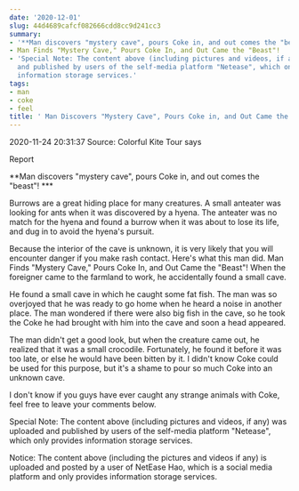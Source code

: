 ```yaml
---
date: '2020-12-01'
slug: 44d4689cafcf082666cdd8cc9d241cc3
summary:
- '**Man discovers "mystery cave", pours Coke in, and out comes the "beast"!'
- Man Finds "Mystery Cave," Pours Coke In, and Out Came the "Beast"!
- 'Special Note: The content above (including pictures and videos, if any) was uploaded
  and published by users of the self-media platform "Netease", which only provides
  information storage services.'
tags:
- man
- coke
- feel
title: ' Man Discovers "Mystery Cave", Pours Coke in, and Out Came the "Beast"! '
---
```


 2020-11-24 20:31:37 Source: Colorful Kite Tour says

Report

**Man discovers "mystery cave", pours Coke in, and out comes the "beast"! ***

Burrows are a great hiding place for many creatures. A small anteater was looking for ants when it was discovered by a hyena. The anteater was no match for the hyena and found a burrow when it was about to lose its life, and dug in to avoid the hyena's pursuit.

  

Because the interior of the cave is unknown, it is very likely that you will encounter danger if you make rash contact. Here's what this man did. Man Finds "Mystery Cave," Pours Coke In, and Out Came the "Beast"! When the foreigner came to the farmland to work, he accidentally found a small cave.

  

He found a small cave in which he caught some fat fish. The man was so overjoyed that he was ready to go home when he heard a noise in another place. The man wondered if there were also big fish in the cave, so he took the Coke he had brought with him into the cave and soon a head appeared.

  

The man didn't get a good look, but when the creature came out, he realized that it was a small crocodile. Fortunately, he found it before it was too late, or else he would have been bitten by it. I didn't know Coke could be used for this purpose, but it's a shame to pour so much Coke into an unknown cave.

  

I don't know if you guys have ever caught any strange animals with Coke, feel free to leave your comments below.

Special Note: The content above (including pictures and videos, if any) was uploaded and published by users of the self-media platform "Netease", which only provides information storage services.

Notice: The content above (including the pictures and videos if any) is
uploaded and posted by a user of NetEase Hao, which is a social media platform
and only provides information storage services.

 
        